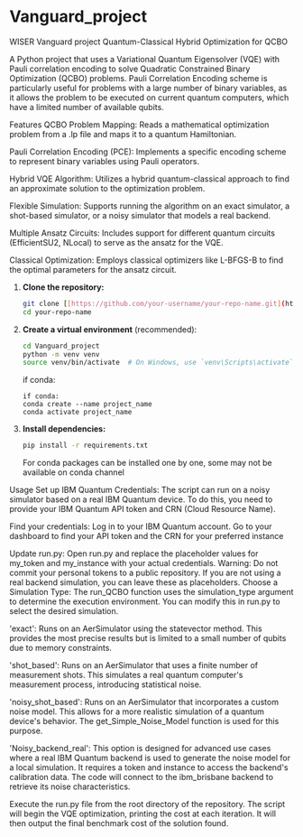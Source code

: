 # Vanguard_project
WISER Vanguard project
Quantum-Classical Hybrid Optimization for QCBO

A Python project that uses a Variational Quantum Eigensolver (VQE) with Pauli correlation encoding to solve Quadratic Constrained Binary Optimization (QCBO) problems.
Pauli Correlation Encoding scheme is particularly useful for problems with a large number of binary variables, as it allows the problem to be executed on current quantum computers, which have a limited number of available qubits.

Features
QCBO Problem Mapping: Reads a mathematical optimization problem from a .lp file and maps it to a quantum Hamiltonian.

Pauli Correlation Encoding (PCE): Implements a specific encoding scheme to represent binary variables using Pauli operators.

Hybrid VQE Algorithm: Utilizes a hybrid quantum-classical approach to find an approximate solution to the optimization problem.

Flexible Simulation: Supports running the algorithm on an exact simulator, a shot-based simulator, or a noisy simulator that models a real backend.

Multiple Ansatz Circuits: Includes support for different quantum circuits (EfficientSU2, NLocal) to serve as the ansatz for the VQE.

Classical Optimization: Employs classical optimizers like L-BFGS-B to find the optimal parameters for the ansatz circuit.


1.  **Clone the repository:**
    ```bash
    git clone [[https://github.com/your-username/your-repo-name.git](https://github.com/shrjawa/Vanguard_project.git)]([https://github.com/your-username/your-repo-name.git](https://github.com/shrjawa/Vanguard_project.git))
    cd your-repo-name
    ```

2.  **Create a virtual environment** (recommended):
    ```bash
    cd Vanguard_project
    python -m venv venv
    source venv/bin/activate  # On Windows, use `venv\Scripts\activate`
    ```
    if conda:
    ```
    if conda:
    conda create --name project_name
    conda activate project_name
    ```

3.  **Install dependencies:**
    ```bash
    pip install -r requirements.txt
    ```
    For conda packages can be installed one by one, some may not be available on conda channel
    
    






Usage
Set up IBM Quantum Credentials:
The script can run on a noisy simulator based on a real IBM Quantum device. To do this, you need to provide your IBM Quantum API token and CRN (Cloud Resource Name).

Find your credentials: Log in to your IBM Quantum account. Go to your dashboard to find your API token and the CRN for your preferred instance 

Update run.py:
Open run.py and replace the placeholder values for my_token and my_instance with your actual credentials.
Warning: Do not commit your personal tokens to a public repository. If you are not using a real backend simulation, you can leave these as placeholders.
Choose a Simulation Type:
The run_QCBO function uses the simulation_type argument to determine the execution environment. You can modify this in run.py to select the desired simulation.

'exact': Runs on an AerSimulator using the statevector method. This provides the most precise results but is limited to a small number of qubits due to memory constraints.

'shot_based': Runs on an AerSimulator that uses a finite number of measurement shots. This simulates a real quantum computer's measurement process, introducing statistical noise.

'noisy_shot_based': Runs on an AerSimulator that incorporates a custom noise model. This allows for a more realistic simulation of a quantum device's behavior. The get_Simple_Noise_Model function is used for this purpose.

'Noisy_backend_real': This option is designed for advanced use cases where a real IBM Quantum backend is used to generate the noise model for a local simulation. It requires a token and instance to access the backend's calibration data. The code will connect to the ibm_brisbane backend to retrieve its noise characteristics.

Execute the run.py file from the root directory of the repository.
The script will begin the VQE optimization, printing the cost at each iteration. It will then output the final benchmark cost of the solution found.

